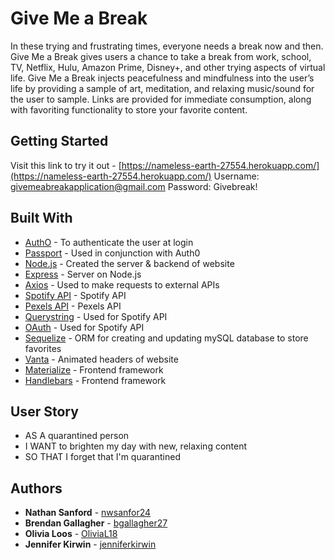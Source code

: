 # Give Me a Break
In these trying and frustrating times, everyone needs a break now and then. Give Me a Break gives users a chance to take a break from work, school, TV, Netflix, Hulu, Amazon Prime, Disney+, and other trying aspects of virtual life. Give Me a Break injects peacefulness and mindfulness into the user’s life by providing a sample of art, meditation, and relaxing music/sound for the user to sample. Links are provided for immediate consumption, along with favoriting functionality to store your favorite content.

## Getting Started
Visit this link to try it out - [https://nameless-earth-27554.herokuapp.com/](https://nameless-earth-27554.herokuapp.com/)
Username: givemeabreakapplication@gmail.com
Password: Givebreak!

## Built With
* [AuthO](https://auth0.com/) - To authenticate the user at login
* [Passport](http://www.passportjs.org/) - Used in conjunction with Auth0
* [Node.js](https://nodejs.org/en/) - Created the server & backend of website
* [Express](https://expressjs.com/) - Server on Node.js
* [Axios](https://www.npmjs.com/package/axios) - Used to make requests to external APIs
* [Spotify API](https://developer.spotify.com/documentation/web-api/) - Spotify API
* [Pexels API](https://www.pexels.com/api/) - Pexels API
* [Querystring](https://www.npmjs.com/package/query-string) - Used for Spotify API
* [OAuth](https://www.npmjs.com/package/oauth) - Used for Spotify API
* [Sequelize](https://sequelize.org/) - ORM for creating and updating mySQL database to store favorites
* [Vanta](https://www.vantajs.com/) - Animated headers of website
* [Materialize](https://materializecss.com/) - Frontend framework
* [Handlebars](https://handlebarsjs.com/) - Frontend framework


## User Story
* AS A quarantined person
* I WANT to brighten my day with new, relaxing content
* SO THAT I forget that I'm quarantined

## Authors
* **Nathan Sanford** - [nwsanfor24](https://github.com/nwsanfor24)
* **Brendan Gallagher** - [bgallagher27](https://github.com/bgallagher27)
* **Olivia Loos** - [OliviaL18](https://github.com/OliviaL18)
* **Jennifer Kirwin** - [jenniferkirwin](https://github.com/jenniferkirwin)
